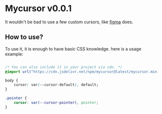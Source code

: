 # Mycursor v0.0.1

It wouldn't be bad to use a few custom cursors, like [figma](https://figma.com) does.

## How to use?

To use it, it is enough to have basic CSS knowledge. here is a usage example:

```css

/* You can also include it in your project via cdn. */
@import url("https://cdn.jsdelivr.net/npm/mycursor@latest/mycursor.min.css")

body {
    cursor: var(--cursor-default), default;
}

.pointer {
    cursor: var(--cursor-pointer), pointer;
}
```